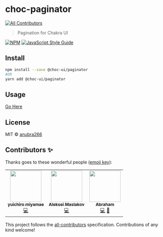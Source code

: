 # choc-paginator
<!-- ALL-CONTRIBUTORS-BADGE:START - Do not remove or modify this section -->
[![All Contributors](https://img.shields.io/badge/all_contributors-3-orange.svg?style=flat-square)](#contributors-)
<!-- ALL-CONTRIBUTORS-BADGE:END -->

> Pagination for Chakra UI

[![NPM](https://img.shields.io/npm/v/@choc-ui/paginator.svg)](https://www.npmjs.com/package/@choc-ui/paginator) [![JavaScript Style Guide](https://img.shields.io/badge/code_style-standard-brightgreen.svg)](https://standardjs.com)

## Install

```bash
npm install --save @choc-ui/paginator
#OR
yarn add @choc-ui/paginator
```

## Usage

[Go Here](https://choc-ui.tech/docs/packages/pagination)

## License

MIT © [anubra266](https://github.com/anubra266)

## Contributors ✨

Thanks goes to these wonderful people ([emoji key](https://allcontributors.org/docs/en/emoji-key)):

<!-- ALL-CONTRIBUTORS-LIST:START - Do not remove or modify this section -->
<!-- prettier-ignore-start -->
<!-- markdownlint-disable -->
<table>
  <tr>
    <td align="center"><a href="https://github.com/yicru"><img src="https://avatars.githubusercontent.com/u/37892222?v=4?s=100" width="100px;" alt=""/><br /><sub><b>yuichiro miyamae</b></sub></a><br /><a href="https://github.com/anubra266/choc-paginator/commits?author=yicru" title="Code">💻</a></td>
    <td align="center"><a href="https://github.com/amaslakov"><img src="https://avatars.githubusercontent.com/u/10218892?v=4?s=100" width="100px;" alt=""/><br /><sub><b>Aleksei Maslakov</b></sub></a><br /><a href="https://github.com/anubra266/choc-paginator/commits?author=amaslakov" title="Code">💻</a></td>
    <td align="center"><a href="https://polywork.com/anubra266"><img src="https://avatars.githubusercontent.com/u/30869823?v=4?s=100" width="100px;" alt=""/><br /><sub><b>Abraham</b></sub></a><br /><a href="https://github.com/anubra266/choc-paginator/commits?author=anubra266" title="Code">💻</a> <a href="https://github.com/anubra266/choc-paginator/commits?author=anubra266" title="Documentation">📖</a></td>
  </tr>
</table>

<!-- markdownlint-restore -->
<!-- prettier-ignore-end -->

<!-- ALL-CONTRIBUTORS-LIST:END -->

This project follows the [all-contributors](https://github.com/all-contributors/all-contributors) specification. Contributions of any kind welcome!